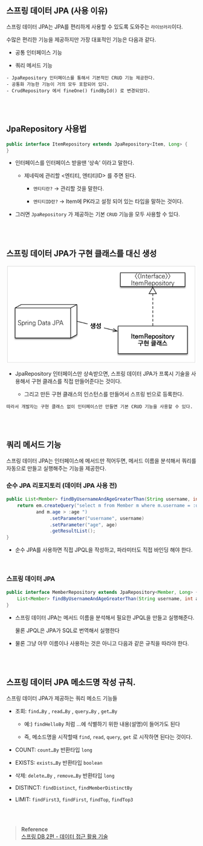 ## 스프링 데이터 JPA (사용 이유)

스프링 데이터 JPA는 JPA를 편리하게 사용할 수 있도록 도와주는 `라이브러리`이다.

수많은 편리한 기능을 제공하지만 가장 대표적인 기능은 다음과 같다.

- 공통 인터페이스 기능

- 쿼리 메서드 기능

```
- JpaRepository 인터페이스를 통해서 기본적인 CRUD 기능 제공한다.
- 공통화 가능한 기능이 거의 모두 포함되어 있다.
- CrudRepository 에서 fineOne() findById() 로 변경되었다.
```

<br/><br/>

## JpaRepository 사용법

```java
public interface ItemRepository extends JpaRepository<Item, Long> {
}
```

- 인터페이스를 인터페이스 받을땐 ‘상속’ 이라고 말한다.

    - 제네릭에 관리할 <엔티티, 엔티티ID> 를 주면 된다.

        - `엔티티란?` → 관리할 것을 말한다.

        - `엔티티ID란?` → Item에 PK라고 설정 되어 있는 타입을 말하는 것이다.

- 그러면 `JpaRepository` 가 제공하는 기본 `CRUD` 기능을 모두 사용할 수 있다.

<br/><br/>

## 스프링 데이터 JPA가 구현 클래스를 대신 생성

![이미지](/programming/img/입문261.PNG)

- JpaRepository 인터페이스만 상속받으면, 스프링 데이터 JPA가 프록시 기술을 사용해서 구현 클래스를 직접 만들어준다는 것이다.
    
    - 그리고 만든 구현 클래스의 인스턴스를 만들어서 스프링 빈으로 등록한다.

```
따라서 개발자는 구현 클래스 없이 인터페이스만 만들면 기본 CRUD 기능을 사용할 수 있다.
```

<br/><br/>

## 쿼리 메서드 기능

스프링 데이터 JPA는 인터페이스에 메서드만 적어두면, 메서드 이름을 분석해서 쿼리를 자동으로 만들고 실행해주는 기능을 제공한다.

### 순수 JPA 리포지토리 (데이터 JPA 사용 전)

```java
public List<Member> findByUsernameAndAgeGreaterThan(String username, int age) {
    return em.createQuery("select m from Member m where m.username = :username
           and m.age > :age ")
                .setParameter("username", username)
                .setParameter("age", age)
                .getResultList();
}
```

- 순수 JPA를 사용하면 직접 JPQL을 작성하고, 파라미터도 직접 바인딩 해야 한다.

<br/>

### 스프링 데이터 JPA

```java
public interface MemberRepository extends JpaRepository<Member, Long> {
    List<Member> findByUsernameAndAgeGreaterThan(String username, int age);
}
```

- 스프링 데이터 JPA는 메서드 이름을 분석해서 필요한 JPQL을 만들고 실행해준다.
    
    물론 JPQL은 JPA가 SQL로 번역해서 실행한다
    
- 물론 그냥 아무 이름이나 사용하는 것은 아니고 다음과 같은 규칙을 따라야 한다.

<br/><br/>

## 스프링 데이터 JPA 메소드명 작성 규칙.

스프링 데이터 JPA가 제공하는 쿼리 메소드 기능들

- 조회: `find…By` , `read…By` , `query…By` , `get…By`

    - 예:) `findHelloBy` 처럼 ...에 식별하기 위한 내용(설명)이 들어가도 된다

    - 즉, 메소드명을 시작할때 `find`, `read`, `query`, `get` 로 시작하면 된다는 것이다.

- COUNT: `count…By` 반환타입 `long`

- EXISTS: `exists…By` 반환타입 `boolean`
- 삭제: `delete…By` , `remove…By` 반환타입 `long`
- DISTINCT: `findDistinct`, `findMemberDistinctBy`
- LIMIT: `findFirst3`, `findFirst`, `findTop`, `findTop3`


<br/><br/>

>**Reference** <br/>[스프링 DB 2편 - 데이터 접근 활용 기술](https://www.inflearn.com/course/%EC%8A%A4%ED%94%84%EB%A7%81-db-2/dashboard)


